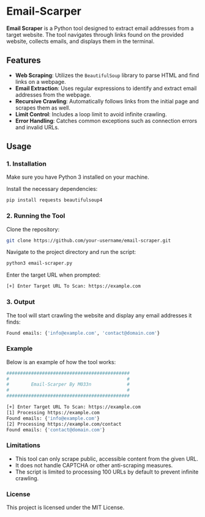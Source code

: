 # Email-Scarper

**Email Scraper** is a Python tool designed to extract email addresses from a target website. The tool navigates through links found on the provided website, collects emails, and displays them in the terminal.

## Features

- **Web Scraping**: Utilizes the `BeautifulSoup` library to parse HTML and find links on a webpage.
- **Email Extraction**: Uses regular expressions to identify and extract email addresses from the webpage.
- **Recursive Crawling**: Automatically follows links from the initial page and scrapes them as well.
- **Limit Control**: Includes a loop limit to avoid infinite crawling.
- **Error Handling**: Catches common exceptions such as connection errors and invalid URLs.

## Usage

### 1. Installation
Make sure you have Python 3 installed on your machine.

Install the necessary dependencies:
```bash
pip install requests beautifulsoup4
```
### 2. Running the Tool

Clone the repository:
```bash
git clone https://github.com/your-username/email-scraper.git
```

Navigate to the project directory and run the script:
```bash
python3 email-scraper.py
```

Enter the target URL when prompted:
```bash
[+] Enter Target URL To Scan: https://example.com
```

### 3. Output
The tool will start crawling the website and display any email addresses it finds:
```bash
Found emails: {'info@example.com', 'contact@domain.com'}
```

### Example
Below is an example of how the tool works:
```bash
#############################################
#                                           #
#        Email-Scarper By M033n             #
#                                           #
#############################################

[+] Enter Target URL To Scan: https://example.com
[1] Processing https://example.com
Found emails: {'info@example.com'}
[2] Processing https://example.com/contact
Found emails: {'contact@domain.com'}
```

### Limitations
- This tool can only scrape public, accessible content from the given URL.
- It does not handle CAPTCHA or other anti-scraping measures.
- The script is limited to processing 100 URLs by default to prevent infinite crawling.

### License
This project is licensed under the MIT License.
